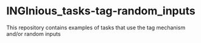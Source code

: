 # INGInious_tasks-tag-random_inputs
This repository contains examples of tasks that use the tag mechanism and/or random inputs
